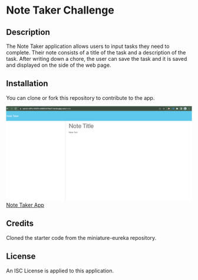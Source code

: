 # Note Taker Challenge

## Description

The Note Taker application allows users to input tasks they need to complete. Their note consists of a title of the task and a description of the task. After writing down a chore, the user can save the task and it is saved and displayed on the side of the web page.

## Installation

You can clone or fork this repository to contribute to the app.

![Application](./images/application.png)
[Note Taker App](https://secret-cliffs-61870-e58852470ed1.herokuapp.com/notes)

## Credits

Cloned the starter code from the miniature-eureka repository.

## License

An ISC License is applied to this application.